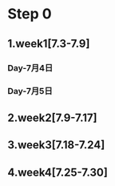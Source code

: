 # Step 0
## 1.week1[7.3-7.9]
###     Day-7月4日
###     Day-7月5日


## 2.week2[7.9-7.17]
## 3.week3[7.18-7.24]
## 4.week4[7.25-7.30]

